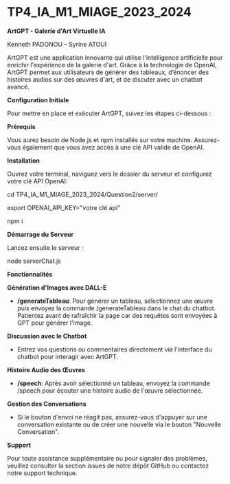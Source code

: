 # TP4_IA_M1_MIAGE_2023_2024

**ArtGPT - Galerie d'Art Virtuelle IA**

Kenneth PADONOU – Syrine ATOUI

ArtGPT est une application innovante qui utilise l'intelligence artificielle pour enrichir l'expérience de la galerie d'art. Grâce à la technologie de OpenAI, ArtGPT permet aux utilisateurs de générer des tableaux, d’énoncer des histoires audios sur des œuvres d'art, et de discuter avec un chatbot avancé.

**Configuration Initiale**

Pour mettre en place et exécuter ArtGPT, suivez les étapes ci-dessous :

**Prérequis**

Vous aurez besoin de Node.js et npm installés sur votre machine. Assurez-vous également que vous avez accès à une clé API valide de OpenAI.

**Installation**

Ouvrez votre terminal, naviguez vers le dossier du serveur et configurez votre clé API OpenAI:

cd TP4\_IA\_M1\_MIAGE\_2023\_2024/Question2/server/

export OPENAI\_API\_KEY="votre clé api"

npm i

**Démarrage du Serveur**

Lancez ensuite le serveur :

node serverChat.js

**Fonctionnalités**

**Génération d'Images avec DALL-E**

- **/generateTableau**: Pour générer un tableau, sélectionnez une œuvre puis envoyez la commande /generateTableau dans le chat du chatbot. Patientez avant de rafraîchir la page car des requêtes sont envoyées à GPT pour générer l'image.

**Discussion avec le Chatbot**

- Entrez vos questions ou commentaires directement via l'interface du chatbot pour interagir avec ArtGPT.

**Histoire Audio des Œuvres**

- **/speech**: Après avoir sélectionné un tableau, envoyez la commande /speech pour écouter une histoire audio de l'œuvre sélectionnée.

**Gestion des Conversations**

- Si le bouton d'envoi ne réagit pas, assurez-vous d'appuyer sur une conversation existante ou de créer une nouvelle via le bouton "Nouvelle Conversation".

**Support**

Pour toute assistance supplémentaire ou pour signaler des problèmes, veuillez consulter la section issues de notre dépôt GitHub ou contactez notre support technique.


